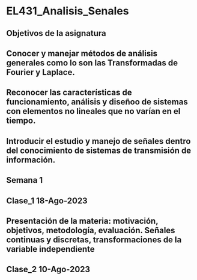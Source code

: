 # EL431_Analisis_Senales
## Objetivos de la asignatura
## Conocer y manejar métodos de análisis generales como lo son las Transformadas de Fourier y Laplace.
## Reconocer las características de funcionamiento, análisis y diseñoo de sistemas con elementos no lineales que no varían en el tiempo.
## Introducir el estudio y manejo de señales dentro del conocimiento de sistemas de transmisión de información.
## Semana 1
## Clase_1 18-Ago-2023
## Presentación de la materia: motivación, objetivos, metodología, evaluación. Señales continuas y discretas, transformaciones de la variable independiente
## Clase_2 10-Ago-2023
